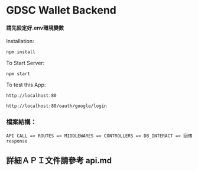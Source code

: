 # GDSC Wallet Backend
#### 請先設定好.env環境變數

Installation:

`npm install`  

To Start Server:

`npm start`  

To test this App:

`http://localhost:80`  

`http://localhost:80/oauth/google/login`

### 檔案結構：

    API CALL => ROUTES => MIDDLEWARES => CONTROLLERS => DB_INTERACT => 回傳response

## 詳細ＡＰＩ文件請參考 api.md